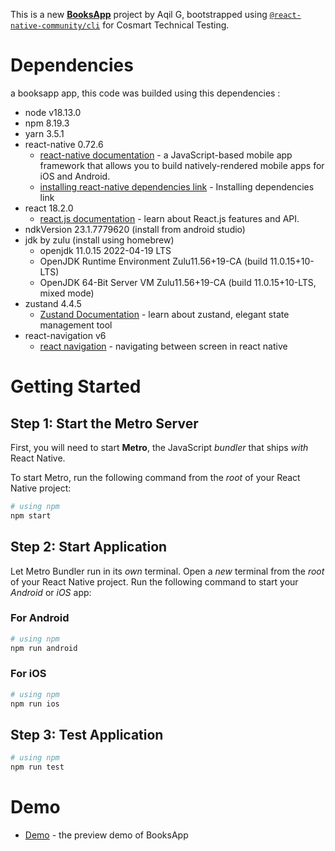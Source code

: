 This is a new [**BooksApp**](https://reactnative.dev) project by Aqil G, bootstrapped using [`@react-native-community/cli`](https://github.com/react-native-community/cli) for Cosmart Technical Testing.

# Dependencies

a booksapp app, this code was builded using this dependencies :

- node v18.13.0
- npm 8.19.3
- yarn 3.5.1
- react-native 0.72.6
  - [react-native documentation](https://reactnative.dev/docs/0.72/getting-started) - a JavaScript-based mobile app framework that allows you to build natively-rendered mobile apps for iOS and Android.
  - [installing react-native dependencies link](https://reactnative.dev/docs/0.72/environment-setup#installing-dependencies) - Installing dependencies link
- react 18.2.0
  - [react.js documentation](https://react.dev/learn/thinking-in-react) - learn about React.js features and API.
- ndkVersion 23.1.7779620 (install from android studio)
- jdk by zulu (install using homebrew)
  - openjdk 11.0.15 2022-04-19 LTS
  - OpenJDK Runtime Environment Zulu11.56+19-CA (build 11.0.15+10-LTS)
  - OpenJDK 64-Bit Server VM Zulu11.56+19-CA (build 11.0.15+10-LTS, mixed mode)
- zustand 4.4.5
  - [Zustand Documentation](https://zustand-demo.pmnd.rs/) - learn about zustand, elegant state management tool
- react-navigation v6
  - [react navigation](https://reactnavigation.org/) - navigating between screen in react native

# Getting Started

## Step 1: Start the Metro Server

First, you will need to start **Metro**, the JavaScript _bundler_ that ships _with_ React Native.

To start Metro, run the following command from the _root_ of your React Native project:

```bash
# using npm
npm start

```

## Step 2: Start Application

Let Metro Bundler run in its _own_ terminal. Open a _new_ terminal from the _root_ of your React Native project. Run the following command to start your _Android_ or _iOS_ app:

### For Android

```bash
# using npm
npm run android
```

### For iOS

```bash
# using npm
npm run ios
```

## Step 3: Test Application

```bash
# using npm
npm run test
```


# Demo
- [Demo](https://share.vidyard.com/watch/PTwQd8iQHph7TG69ErxJL4?) - the preview demo of BooksApp
